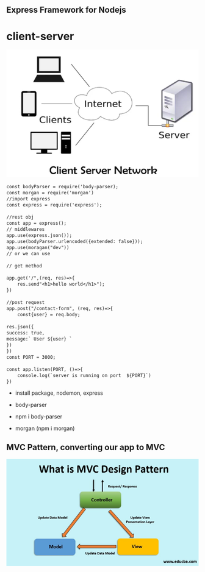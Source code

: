 ## Express Framework for Nodejs

# client-server

![Client-Server](./images/client-server.png)

```
const bodyParser = require('body-parser);
const morgan = require('morgan')
//import express
const express = require('express');

//rest obj
const app = express();
// middlewares
app.use(express.json());
app.use(bodyParser.urlencoded({extended: false}));
app.use(moragan("dev"))
// or we can use

// get method

app.get('/",(req, res)=>{
    res.send"<h1>hello world</h1>");
})

//post request
app.post("/contact-form", (req, res)=>{
    const{user} = req.body;

res.json({
success: true,
message:` User ${user} `
})
})
const PORT = 3000;

const app.listen(PORT, ()=>{
    console.log(`server is running on port  ${PORT}`)
})

```

- install package, nodemon, express

- body-parser
- npm i body-parser
- morgan (npm i morgan)

## MVC Pattern, converting our app to MVC

![mvc-design-patter](./images/what-is-mvc-design-pattern.jpg)
